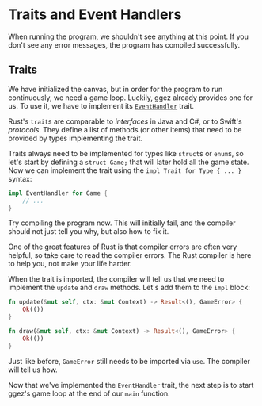 # Traits and Event Handlers

When running the program, we shouldn't see anything at this point. If you don't see any error
messages, the program has compiled successfully.

## Traits

We have initialized the canvas, but in order for the program to run continuously, we need a game
loop. Luckily, ggez already provides one for us. To use it, we have to implement its
[`EventHandler`] trait.

[`EventHandler`]: https://docs.rs/ggez/0.5.1/ggez/event/trait.EventHandler.html

Rust's `trait`s are comparable to *interfaces* in Java and C#, or to Swift's *protocols*. They
define a list of methods (or other items) that need to be provided by types implementing the trait.

Traits always need to be implemented for types like `struct`s or `enum`s, so let's start by defining
a `struct Game;` that will later hold all the game state. Now we can implement the trait using the
`impl Trait for Type { ... }` syntax:

```rust
impl EventHandler for Game {
    // ...
}
```

Try compiling the program now. This will initially fail, and the compiler should not just tell you
why, but also how to fix it.

One of the great features of Rust is that compiler errors are often very helpful, so take care to
read the compiler errors. The Rust compiler is here to help you, not make your life harder.

When the trait is imported, the compiler will tell us that we need to implement the `update` and
`draw` methods. Let's add them to the `impl` block:

```rust
fn update(&mut self, ctx: &mut Context) -> Result<(), GameError> {
    Ok(())
}

fn draw(&mut self, ctx: &mut Context) -> Result<(), GameError> {
    Ok(())
}
```

Just like before, `GameError` still needs to be imported via `use`. The compiler will tell us how.

Now that we've implemented the `EventHandler` trait, the next step is to start ggez's game loop at
the end of our `main` function.
